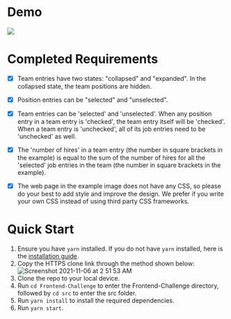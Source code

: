 # Demo
![](demo.gif)

# Completed Requirements
- [X] Team entries have two states: "collapsed" and "expanded". In the collapsed state, the team positions are hidden.
- [X] Position entries can be "selected" and "unselected".
- [X] Team entries can be 'selected' and 'unselected'. When any position entry in a team entry is 'checked', the team entry itself will be 'checked'. When a team entry is 'unchecked', all of its job entries need to be 'unchecked' as well.
- [X] The 'number of hires' in a team entry (the number in square brackets in the example) is equal to the sum of the number of hires for all the 'selected' job entries in the team (the number in square brackets in the example).
- [X] The web page in the example image does not have any CSS, so please do your best to add style and improve the design. We prefer if you write your own CSS instead of using third party CSS frameworks.


# Quick Start
1. Ensure you have `yarn` installed. If you do not have `yarn` installed, here is the [installation guide](https://yarnpkg.com/getting-started/install).
2. Copy the HTTPS clone link through the method shown below:
![Screenshot 2021-11-06 at 2 51 53 AM](https://user-images.githubusercontent.com/61085398/140563471-e739e147-e7c3-4e85-8383-7f8d0f725b9d.png)
3. Clone the repo to your local device.
4. Run `cd Frontend-Challenge` to enter the Frontend-Challenge directory, followed by `cd src` to enter the src folder.
5. Run `yarn install` to install the required dependencies.
6. Run `yarn start`.
